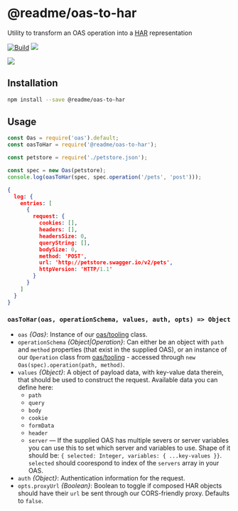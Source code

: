# @readme/oas-to-har

Utility to transform an OAS operation into a [HAR](http://www.softwareishard.com/blog/har-12-spec/) representation

[![Build](https://github.com/readmeio/oas-to-har/workflows/CI/badge.svg)](https://github.com/readmeio/oas-to-har/) [![](https://img.shields.io/npm/v/@readme/oas-to-har)](https://npm.im/@readme/oas-to-har)

[![](https://d3vv6lp55qjaqc.cloudfront.net/items/1M3C3j0I0s0j3T362344/Untitled-2.png)](https://readme.io)

## Installation

```sh
npm install --save @readme/oas-to-har
```

## Usage

```js
const Oas = require('oas').default;
const oasToHar = require('@readme/oas-to-har');

const petstore = require('./petstore.json');

const spec = new Oas(petstore);
console.log(oasToHar(spec, spec.operation('/pets', 'post')));
```

```json
{
  log: {
    entries: [
      {
        request: {
          cookies: [],
          headers: [],
          headersSize: 0,
          queryString: [],
          bodySize: 0,
          method: 'POST',
          url: 'http://petstore.swagger.io/v2/pets',
          httpVersion: 'HTTP/1.1'
        }
      }
    ]
  }
}
```

### `oasToHar(oas, operationSchema, values, auth, opts) => Object`

- `oas` *{Oas}*: Instance of our [oas/tooling](https://npm.im/oas) class.
- `operationSchema` *{Object\|Operation}*: Can either be an object with `path` and `method` properties (that exist in the supplied OAS), or an instance of our `Operation` class from [oas/tooling](https://npm.im/oas) - accessed through `new Oas(spec).operation(path, method)`.
- `values` *{Object}*: A object of payload data, with key-value data therein, that should be used to construct the request. Available data you can define here:
  - `path`
  - `query`
  - `body`
  - `cookie`
  - `formData`
  - `header`
  - `server` &mdash; If the supplied OAS has multiple severs or server variables you can use this to set which server and variables to use. Shape of it should be: `{ selected: Integer, variables: { ...key-values }}`. `selected` should coorespond to index of the `servers` array in your OAS.
- `auth` *{Object}*: Authentication information for the request.
- `opts.proxyUrl` *{Boolean}*: Boolean to toggle if composed HAR objects should have their `url` be sent through our CORS-friendly proxy. Defaults to `false`.

